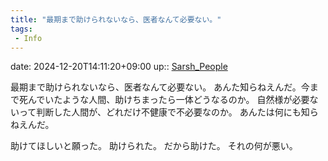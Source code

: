 ```yaml
---
title: "最期まで助けられないなら、医者なんて必要ない。"
tags:
 - Info
---
```


date: 2024-12-20T14:11:20+09:00
up:: [Sarsh_People](../Bar/Novel/Nacaria/Sarsh_People.md)

最期まで助けられないなら、医者なんて必要ない。
あんた知らねえんだ。今まで死んでいたような人間、助けちまったら一体どうなるのか。
自然様が必要ないって判断した人間が、どれだけ不健康で不必要なのか。
あんたは何にも知らねえんだ。

助けてほしいと願った。
助けられた。
だから助けた。
それの何が悪い。